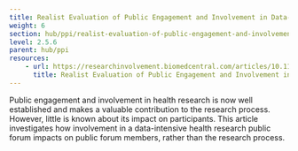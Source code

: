 ```yaml
---
title: Realist Evaluation of Public Engagement and Involvement in Data-intensive Health Research
weight: 6
section: hub/ppi/realist-evaluation-of-public-engagement-and-involvement-in-data-intensive-health-research
level: 2.5.6
parent: hub/ppi
resources: 
    - url: https://researchinvolvement.biomedcentral.com/articles/10.1186/s40900-020-00215-4
      title: Realist Evaluation of Public Engagement and Involvement in Data-intensive Health Research
---
```


Public engagement and involvement in health research is now well established and makes a valuable contribution to the research process. However, little is known about its impact on participants. This article investigates how involvement in a data-intensive health research public forum impacts on public forum members, rather than the research process.
